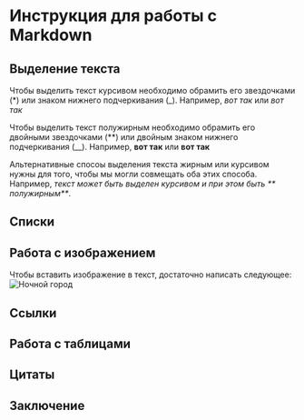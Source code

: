 # Инструкция для работы с Markdown

## Выделение текста

Чтобы выделить текст курсивом необходимо обрамить его звездочками (*) или знаком нижнего подчеркивания (_). Например, *вот так* или _вот так_

Чтобы выделить текст полужирным необходимо обрамить его двойными звездочками (**) или двойным знаком нижнего подчеркивания (__). Например, **вот так** или __вот так__

Альтернативные спосоы выделения текста жирным или курсивом нужны для того, чтобы мы могли совмещать оба этих способа. Например, _текст может быть выделен курсивом и при этом быть ** полужирным**_.

## Списки

## Работа с изображением

Чтобы вставить изображение в текст, достаточно написать следующее:
![Ночной город](Vancouver-5-1024x640.jpg)

## Ссылки

## Работа с таблицами

## Цитаты

## Заключение